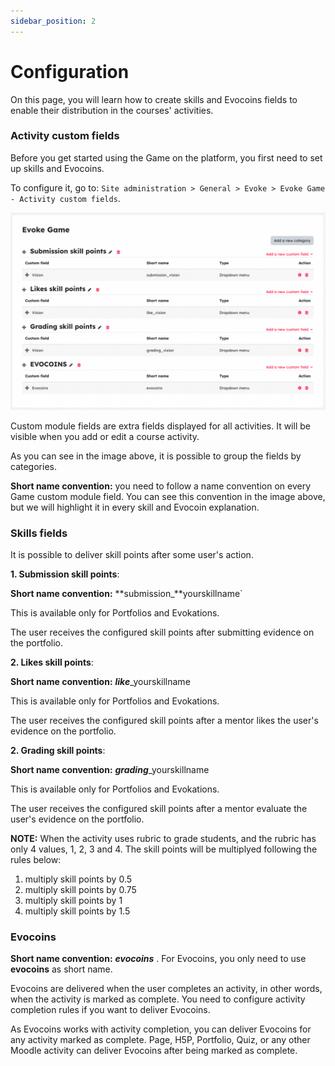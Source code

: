 ```yaml
---
sidebar_position: 2
---
```


# Configuration

On this page, you will learn how to create skills and Evocoins fields to enable their distribution in the courses' activities.

### Activity custom fields

Before you get started using the Game on the platform, you first need to set up skills and Evocoins.

To configure it, go to: `Site administration > General > Evoke > Evoke Game - Activity custom fields`.

![Game custom module fields](/img/local_evokegame/game1.png)

Custom module fields are extra fields displayed for all activities. It will be visible when you add or edit a course activity.

As you can see in the image above, it is possible to group the fields by categories.

**Short name convention:** you need to follow a name convention on every Game custom module field. You can see this convention in the image above, but we will highlight it in every skill and Evocoin explanation.

### Skills fields

It is possible to deliver skill points after some user's action.

**1. Submission skill points**:

**Short name convention:** **submission_**yourskillname`

This is available only for Portfolios and Evokations.

The user receives the configured skill points after submitting evidence on the portfolio.

**2. Likes skill points**:

**Short name convention:** ***like***_yourskillname

This is available only for Portfolios and Evokations.

The user receives the configured skill points after a mentor likes the user's evidence on the portfolio.

**2. Grading skill points**:

**Short name convention:** ***grading***_yourskillname

This is available only for Portfolios and Evokations.

The user receives the configured skill points after a mentor evaluate the user's evidence on the portfolio.

**NOTE:** When the activity uses rubric to grade students, and the rubric has only 4 values, 1, 2, 3 and 4. The skill points will be multiplyed following the rules below:

1. multiply skill points by 0.5
2. multiply skill points by 0.75
3. multiply skill points by 1
4. multiply skill points by 1.5

### Evocoins

**Short name convention:** ***evocoins*** . For Evocoins, you only need to use **evocoins** as short name.

Evocoins are delivered when the user completes an activity, in other words, when the activity is marked as complete. You need to configure activity completion rules if you want to deliver Evocoins.

As Evocoins works with activity completion, you can deliver Evocoins for any activity marked as complete. Page, H5P, Portfolio, Quiz, or any other Moodle activity can deliver Evocoins after being marked as complete.

